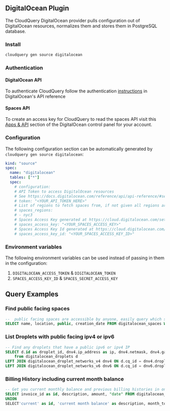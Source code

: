 ## DigitalOcean Plugin

The CloudQuery DigitalOcean provider pulls configuration out of DigitalOcean resources, normalizes them and stores them in PostgreSQL database.

### Install

```bash
cloudquery gen source digitalocean
```

### Authentication

#### DigitalOcean API

To authenticate CloudQuery follow the authentication [instructions](https://docs.digitalocean.com/reference/api/api-reference/#section/Authentication) in DigitalOcean's API reference

#### Spaces API

To create an access key for CloudQuery to read the spaces API visit this [Apps & API](https://cloud.digitalocean.com/settings/api/tokens?i=d6d4a6) section of the DigitalOcean control panel for your account.

### Configuration

The following configuration section can be automatically generated by `cloudquery gen source digitalocean`:

```yaml title="digitalocean.yml"
kind: "source"
spec:
  name: "digitalocean"
  tables: ["*"]
  spec:
    # configuration:
    # API Token to access DigitalOcean resources
    # See https://docs.digitalocean.com/reference/api/api-reference/#section/Authentication
    # token: "<YOUR_API_TOKEN_HERE>"
    # List of regions to fetch spaces from, if not given all regions are assumed
    # spaces_regions:
    # - nyc3
    # Spaces Access Key generated at https://cloud.digitalocean.com/settings/api/tokens
    # spaces_access_key: "<YOUR_SPACES_ACCESS_KEY>"
    # Spaces Access Key Id generated at https://cloud.digitalocean.com/settings/api/tokens
    # spaces_access_key_id: "<YOUR_SPACES_ACCESS_KEY_ID>"
```

### Environment variables

The following environment variables can be used instead of passing in them in the configuration:

1. `DIGITALOCEAN_ACCESS_TOKEN` & `DIGITALOCEAN_TOKEN`
2. `SPACES_ACCESS_KEY_ID` & `SPACES_SECRET_ACCESS_KEY`

## Query Examples

### Find public facing spaces

```sql
--  public facing spaces are accessible by anyone, easily query which space is public facing in your account
SELECT name, location, public, creation_date FROM digitalocean_spaces WHERE public = true;
```

### List Droplets with public facing ipv4 or ipv6

```sql
-- Find any droplets that have a public ipv6 or ipv4 IP
SELECT d.id as droplet_id, dnv4.ip_address as ip, dnv4.netmask, dnv4.gateway,  dnv6.ip_address as ipv6, dnv6.netmask as ipv6_netmask, dnv6.gateway as ipv6_gateway
	from digitalocean_droplets d
LEFT JOIN digitalocean_droplet_networks_v4 dnv4 ON d.cq_id = dnv4.droplet_cq_id
LEFT JOIN digitalocean_droplet_networks_v6 dnv6 ON d.cq_id = dnv6.droplet_cq_id where dnv4.type = 'public' OR dnv6.type = 'public';
```

### Billing History including current month balance

```sql
-- Get you current monthly balance and previous billing histories in one table
SELECT invoice_id as id, description, amount, "date" FROM digitalocean_billing_history
UNION
SELECT'current' as id, 'current month balance' as description, month_to_date_usage as amount , generated_at as "date" FROM digitalocean_balance;
```
